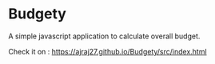 # Budgety
A simple javascript application to calculate overall budget.

Check it on : https://ajraj27.github.io/Budgety/src/index.html
